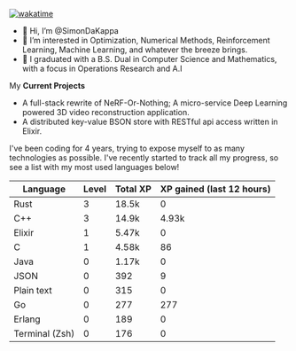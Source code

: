 
[![wakatime](https://wakatime.com/badge/user/50e6c678-94a9-4739-af51-360aeb113c51.svg)](https://wakatime.com/@50e6c678-94a9-4739-af51-360aeb113c51)

- 👋 Hi, I’m @SimonDaKappa
- 👀 I’m interested in Optimization, Numerical Methods, Reinforcement Learning, Machine Learning, and whatever the breeze brings.
- 🌱 I graduated with a B.S. Dual in Computer Science and Mathematics, with a focus in Operations Research and A.I

My **Current Projects** 
- A full-stack rewrite of NeRF-Or-Nothing; A micro-service Deep Learning powered 3D video reconstruction application.
- A distributed key-value BSON store with RESTful api access written in Elixir.

I've been coding for 4 years, trying to expose myself to as many technologies as possible. I've recently started to track all my progress, so see
a list with my most used languages below!

| Language | Level | Total XP | XP gained (last 12 hours) |
| --- | --- | --- | --- |
| Rust | 3 | 18.5k | 0 |
| C++ | 3 | 14.9k | 4.93k |
| Elixir | 1 | 5.47k | 0 |
| C | 1 | 4.58k | 86 |
| Java | 0 | 1.17k | 0 |
| JSON | 0 | 392 | 9 |
| Plain text | 0 | 315 | 0 |
| Go | 0 | 277 | 277 |
| Erlang | 0 | 189 | 0 |
| Terminal (Zsh) | 0 | 176 | 0 |